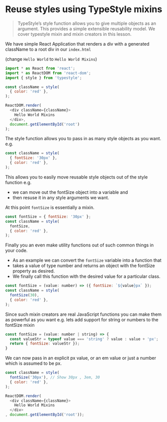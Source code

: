 # Reuse styles using TypeStyle mixins
> TypeStyle’s style function allows you to give multiple objects as an argument. This provides a simple extensible reusability model. We cover typestyle mixin and mixin creators in this lesson.

We have simple React Application that renders a div with a generated className to a root div in our `index.html`

(change `Hello World` to `Hello World Mixins`)
```js
import * as React from 'react';
import * as ReactDOM from 'react-dom';
import { style } from 'typestyle';

const className = style(
  { color: 'red' },
);

ReactDOM.render(
  <div className={className}>
    Hello World Mixins
  </div>,
  document.getElementById('root')
);
```

The style function allows you to pass in as many style objects as you want. e.g.

```js
const className = style(
  { fontSize: '30px' },
  { color: 'red' },
);
```

This allows you to easily move reusable style objects out of the style function e.g.

* we can move out the fontSize object into a variable and
* then resuse it in any style arguments we want.

At this point `fontSize` is essentially a mixin.

```js
const fontSize = { fontSize: '30px' };
const className = style(
  fontSize,
  { color: 'red' },
);
```

Finally you an even make utility functions out of such common things in your code.
* As an example we can convert the `fontSize` variable into a function that
* takes a value of type number and returns an object with the fontSize property as desired.
* We finally call this function with the desired value for a particular class.

```js
const fontSize = (value: number) => ({ fontSize: `${value}px` });
const className = style(
  fontSize(30),
  { color: 'red' },
);
```
Since such mixin creators are real JavaScript functions you can make them as powerful as you want e.g. lets add support for string or numbers to the fontSize mixin

```js
const fontSize = (value: number | string) => {
  const valueStr = typeof value === 'string' ? value : value + 'px';
  return { fontSize: valueStr });
}
```

We can now pass in an explicit px value, or an em value or just a number which is assumed to be px.

```js
const className = style(
  fontSize('30px'), // Show 30px , 3em, 30
  { color: 'red' },
);

ReactDOM.render(
  <div className={className}>
    Hello World Mixins
  </div>
, document.getElementById('root'));
```
